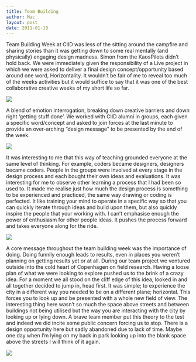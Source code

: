 ```yaml
---
title: Team Building
author: Mac
layout: post
date: 2011-01-18
---
```

<p>Team Building Week at CIID was less of the sitting around the campfire and sharing stories than it was getting down to some real mentally (and physically) engaging design madness. Simon from the KaosPilots didn&#8217;t hold back. We were immediately given the responsibility of a Live project in which we were asked to deliver a final design concept/opportunity based around one word, Horizontality. It wouldn&#8217;t be fair of me to reveal too much of the weeks activities but it would suffice to say that it was one of the best collaborative creative weeks of my short life so far. </p>
<a href="/attach/IMG_0937.jpg"><img src="/attach/IMG_0937.jpg" /></a>
<p>A blend of emotion interrogation, breaking down creative barriers and down right &#8216;getting stuff done&#8217;. We worked with CIID alumni in groups, each given a specific word/concept and asked to join forces at the last minute to provide an over-arching &#8220;design message&#8221; to be presented by the end of the week.</p>
<a href="/attach/DSC_0067.jpg"><img src="/attach/DSC_0067.jpg" /></a>
<p>It was interesting to me that this way of teaching grounded everyone at the same level of thinking. For example, coders became designers, designers became coders. People in the groups were involved at every stage in the design process and each bought their own ideas and evaluations. It was interesting for me to observe other learning a process that I had been so used to. It made me realise just how much the design process is something to be experienced and practiced, the same way drawing or coding is perfected. It like training your mind to operate in a specific way so that you can quickly iterate through ideas and build upon them, but also quickly inspire the people that your working with. I can&#8217;t emphasise enough the power of enthusiasm for other people ideas. It pushes the process forward and takes everyone along for the ride. </p>
<p><a href="/attach/DSC_00651.jpg"><img src="/attach/DSC_00651.jpg"/></a></p>
<p>A core message throughout the team building week was the importance of doing. Doing funnily enough leads to results, even in places you weren&#8217;t planning on getting results yet or at all. During our team project we ventured outside into the cold heart of Copenhagen on field research. Having a loose plan of what we were looking to explore pushed us to the brink of a crazy idea. For a moment we all stood on the cliff edge of this idea, looked in and all together decided to jump in, head first. It was simple; to experience the city in a different way you needed to be on a different plane; horizontal. This forces you to look up and be presented with a whole new field of view. The interesting thing here wasn&#8217;t so much the space above streets and between buildings not being utilised but the way you are interacting with the city by looking up or lying down. A brave team member put this theory to the test and indeed we did incite some public concern forcing us to stop. There is a design opportunity here but sadly abandoned due to lack of time. Maybe one day when I&#8217;m lying on my back in park looking up into the blank space above the streets I will think of it again.</p>
<p><a href="/attach/DSC_0093.jpg"><img src="/attach/DSC_0093.jpg"/></a></p>
